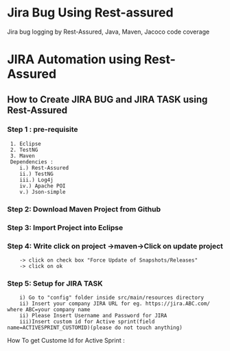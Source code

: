 # Jira Bug Using Rest-assured
Jira bug logging by Rest-Assured, Java, Maven, Jacoco code coverage
# JIRA Automation using Rest-Assured

## How to Create JIRA BUG and JIRA TASK using Rest-Assured

### Step 1 : pre-requisite
	 1. Eclipse
	 2. TestNG
	 3. Maven
	 Dependencies :
		i.) Rest-Assured
		ii.) TestNG
		iii.) Log4j
		iv.) Apache POI
		v.) Json-simple
	
### Step 2: Download Maven Project from Github
### Step 3: Import Project into Eclipse
### Step 4: Write click on project ->maven->Click on update project
		-> click on check box "Force Update of Snapshots/Releases"
		-> click on ok
### Step 5: Setup for JIRA TASK
		i) Go to "config" folder inside src/main/resources directory
		ii) Insert your company JIRA URL for eg. https://jira.ABC.com/ where ABC=your company name
		ii) Please Insert Username and Password for JIRA
		iii)Insert custom id for Active sprint(field name=ACTIVESPRINT_CUSTOMID)(please do not touch anything)
		
		
How To get Custome Id for Active Sprint :
	
